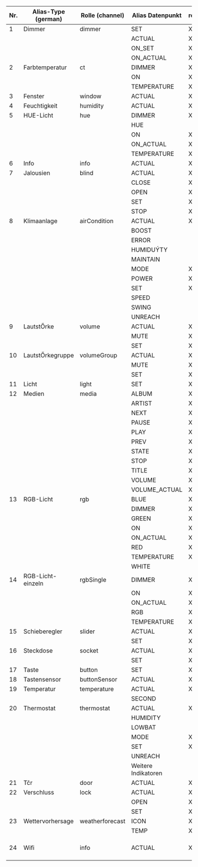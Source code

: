<table class="tg">
<thead>
  <tr>
    <th class="tg-0pky">Nr.</th>
    <th class="tg-0pky">Alias-Type (german)</th>
    <th class="tg-0pky">Rolle (channel)</th>
    <th class="tg-0pky">Alias Datenpunkt</th>
    <th class="tg-0pky">required</th>
    <th class="tg-0pky">Datentyp</th>
    <th class="tg-0pky">Rolle (state)</th>
    <th class="tg-0pky">Datenpunkt (typisch)</th>
  </tr>
</thead>
<tbody>
  <tr>
    <td class="tg-0pky">1</td>
    <td class="tg-0pky">Dimmer</td>
    <td class="tg-0pky">dimmer</td>
    <td class="tg-0pky">SET</td>
    <td class="tg-c3ow">X</td>
    <td class="tg-0pky">number</td>
    <td class="tg-0pky">level.dimmer</td>
    <td class="tg-0pky">Level/Brightness</td>
  </tr>
  <tr>
    <td class="tg-0pky"></td>
    <td class="tg-0pky"></td>
    <td class="tg-0pky"></td>
    <td class="tg-0pky">ACTUAL</td>
    <td class="tg-c3ow">X</td>
    <td class="tg-0pky">number</td>
    <td class="tg-0pky">value.dimmer</td>
    <td class="tg-0pky">Level/Brightness</td>
  </tr>
  <tr>
    <td class="tg-0pky"></td>
    <td class="tg-0pky"></td>
    <td class="tg-0pky"></td>
    <td class="tg-0pky">ON_SET</td>
    <td class="tg-c3ow">X</td>
    <td class="tg-0pky">boolean</td>
    <td class="tg-0pky">switch.light</td>
    <td class="tg-0pky">On/Switch/Power (Tasmota)</td>
  </tr>
  <tr>
    <td class="tg-0pky"></td>
    <td class="tg-0pky"></td>
    <td class="tg-0pky"></td>
    <td class="tg-0pky">ON_ACTUAL</td>
    <td class="tg-c3ow">X</td>
    <td class="tg-0pky">boolean</td>
    <td class="tg-0pky">switch.light</td>
    <td class="tg-0pky">On/Switch/Power (Tasmota)</td>
  </tr>
  <tr>
    <td class="tg-0pky">2</td>
    <td class="tg-0pky">Farbtemperatur</td>
    <td class="tg-0pky">ct</td>
    <td class="tg-0pky">DIMMER</td>
    <td class="tg-c3ow">X</td>
    <td class="tg-0pky">number</td>
    <td class="tg-0pky">level.dimmer</td>
    <td class="tg-0pky">Level/Brightness</td>
  </tr>
  <tr>
    <td class="tg-0pky"></td>
    <td class="tg-0pky"></td>
    <td class="tg-0pky"></td>
    <td class="tg-0pky">ON</td>
    <td class="tg-c3ow">X</td>
    <td class="tg-0pky">boolean</td>
    <td class="tg-0pky"></td>
    <td class="tg-0pky">On/Switch/Power (Tasmota)</td>
  </tr>
  <tr>
    <td class="tg-0pky"></td>
    <td class="tg-0pky"></td>
    <td class="tg-0pky"></td>
    <td class="tg-0pky">TEMPERATURE</td>
    <td class="tg-c3ow">X</td>
    <td class="tg-0pky">number</td>
    <td class="tg-0pky">level.color.temperature</td>
    <td class="tg-0pky">Level/Color</td>
  </tr>
  <tr>
    <td class="tg-0pky">3</td>
    <td class="tg-0pky">Fenster</td>
    <td class="tg-0pky">window</td>
    <td class="tg-0pky">ACTUAL</td>
    <td class="tg-c3ow">X</td>
    <td class="tg-0pky">boolean</td>
    <td class="tg-0pky">sensor.window</td>
    <td class="tg-0pky">Open</td>
  </tr>
  <tr>
    <td class="tg-0pky">4</td>
    <td class="tg-0pky">Feuchtigkeit</td>
    <td class="tg-0pky">humidity</td>
    <td class="tg-0pky">ACTUAL</td>
    <td class="tg-c3ow">X</td>
    <td class="tg-0pky">number</td>
    <td class="tg-0pky">value.humidity</td>
    <td class="tg-0pky">Humidity</td>
  </tr>
  <tr>
    <td class="tg-0pky">5</td>
    <td class="tg-0pky">HUE-Licht</td>
    <td class="tg-0pky">hue</td>
    <td class="tg-0pky">DIMMER</td>
    <td class="tg-c3ow">X</td>
    <td class="tg-0pky">number</td>
    <td class="tg-0pky">level.dimmer</td>
    <td class="tg-0pky">Level/Brightness</td>
  </tr>
  <tr>
    <td class="tg-0pky"></td>
    <td class="tg-0pky"></td>
    <td class="tg-0pky"></td>
    <td class="tg-0pky">HUE</td>
    <td class="tg-c3ow"></td>
    <td class="tg-0pky">number</td>
    <td class="tg-0pky">level.color.hue</td>
    <td class="tg-0pky">Hue</td>
  </tr>
  <tr>
    <td class="tg-0pky"></td>
    <td class="tg-0pky"></td>
    <td class="tg-0pky"></td>
    <td class="tg-0pky">ON</td>
    <td class="tg-c3ow">X</td>
    <td class="tg-0pky">boolean</td>
    <td class="tg-0pky">switch.light</td>
    <td class="tg-0pky">On/Switch/Power (Tasmota)</td>
  </tr>
  <tr>
    <td class="tg-0pky"></td>
    <td class="tg-0pky"></td>
    <td class="tg-0pky"></td>
    <td class="tg-0pky">ON_ACTUAL</td>
    <td class="tg-c3ow">X</td>
    <td class="tg-0pky">boolean</td>
    <td class="tg-0pky">state.light</td>
    <td class="tg-0pky">On/Switch/Power (Tasmota)</td>
  </tr>
  <tr>
    <td class="tg-0pky"></td>
    <td class="tg-0pky"></td>
    <td class="tg-0pky"></td>
    <td class="tg-0pky">TEMPERATURE</td>
    <td class="tg-c3ow">X</td>
    <td class="tg-0pky">number</td>
    <td class="tg-0pky">level.color.temperature</td>
    <td class="tg-0pky">Level/Color</td>
  </tr>
  <tr>
    <td class="tg-0pky">6</td>
    <td class="tg-0pky">Info</td>
    <td class="tg-0pky">info</td>
    <td class="tg-0pky">ACTUAL</td>
    <td class="tg-c3ow">X</td>
    <td class="tg-0pky">string</td>
    <td class="tg-0pky">state</td>
    <td class="tg-0pky">Alle Werte</td>
  </tr>
  <tr>
    <td class="tg-0pky">7</td>
    <td class="tg-0pky">Jalousien</td>
    <td class="tg-0pky">blind</td>
    <td class="tg-0pky">ACTUAL</td>
    <td class="tg-c3ow">X</td>
    <td class="tg-0pky">number</td>
    <td class="tg-0pky">value.blind</td>
    <td class="tg-0pky"></td>
  </tr>
  <tr>
    <td class="tg-0pky"></td>
    <td class="tg-0pky"></td>
    <td class="tg-0pky"></td>
    <td class="tg-0pky">CLOSE</td>
    <td class="tg-c3ow">X</td>
    <td class="tg-0pky">boolean</td>
    <td class="tg-0pky">button.close.blind</td>
    <td class="tg-0pky"></td>
  </tr>
  <tr>
    <td class="tg-0pky"></td>
    <td class="tg-0pky"></td>
    <td class="tg-0pky"></td>
    <td class="tg-0pky">OPEN</td>
    <td class="tg-c3ow">X</td>
    <td class="tg-0pky">boolean</td>
    <td class="tg-0pky">button.open.blind</td>
    <td class="tg-0pky"></td>
  </tr>
  <tr>
    <td class="tg-0pky"></td>
    <td class="tg-0pky"></td>
    <td class="tg-0pky"></td>
    <td class="tg-0pky">SET</td>
    <td class="tg-c3ow">X</td>
    <td class="tg-0pky">number</td>
    <td class="tg-0pky">level.blind</td>
    <td class="tg-0pky"></td>
  </tr>
  <tr>
    <td class="tg-0pky"></td>
    <td class="tg-0pky"></td>
    <td class="tg-0pky"></td>
    <td class="tg-0pky">STOP</td>
    <td class="tg-c3ow">X</td>
    <td class="tg-0pky">boolean</td>
    <td class="tg-0pky">button.stop.blind</td>
    <td class="tg-0pky"></td>
  </tr>
  <tr>
    <td class="tg-0pky">8</td>
    <td class="tg-0pky">Klimaanlage</td>
    <td class="tg-0pky">airCondition</td>
    <td class="tg-0pky">ACTUAL</td>
    <td class="tg-c3ow">X</td>
    <td class="tg-0pky">number</td>
    <td class="tg-0pky">value.temperature</td>
    <td class="tg-0pky"></td>
  </tr>
  <tr>
    <td class="tg-0pky"></td>
    <td class="tg-0pky"></td>
    <td class="tg-0pky"></td>
    <td class="tg-0pky">BOOST</td>
    <td class="tg-c3ow"></td>
    <td class="tg-0pky">boolean</td>
    <td class="tg-0pky">switch.boost</td>
    <td class="tg-0pky"></td>
  </tr>
  <tr>
    <td class="tg-0pky"></td>
    <td class="tg-0pky"></td>
    <td class="tg-0pky"></td>
    <td class="tg-0pky">ERROR</td>
    <td class="tg-c3ow"></td>
    <td class="tg-0pky">boolean</td>
    <td class="tg-0pky">indicator.error</td>
    <td class="tg-0pky"></td>
  </tr>
  <tr>
    <td class="tg-0pky"></td>
    <td class="tg-0pky"></td>
    <td class="tg-0pky"></td>
    <td class="tg-0pky">HUMIDUÝTY</td>
    <td class="tg-c3ow"></td>
    <td class="tg-0pky">number</td>
    <td class="tg-0pky">value.humidity</td>
    <td class="tg-0pky"></td>
  </tr>
  <tr>
    <td class="tg-0pky"></td>
    <td class="tg-0pky"></td>
    <td class="tg-0pky"></td>
    <td class="tg-0pky">MAINTAIN</td>
    <td class="tg-c3ow"></td>
    <td class="tg-0pky">boolean</td>
    <td class="tg-0pky">indicator.maintainance</td>
    <td class="tg-0pky"></td>
  </tr>
  <tr>
    <td class="tg-0pky"></td>
    <td class="tg-0pky"></td>
    <td class="tg-0pky"></td>
    <td class="tg-0pky">MODE</td>
    <td class="tg-c3ow">X</td>
    <td class="tg-0pky">number</td>
    <td class="tg-0pky">level.mode.aircondition</td>
    <td class="tg-0pky"></td>
  </tr>
  <tr>
    <td class="tg-0pky"></td>
    <td class="tg-0pky"></td>
    <td class="tg-0pky"></td>
    <td class="tg-0pky">POWER</td>
    <td class="tg-c3ow">X</td>
    <td class="tg-0pky">boolean</td>
    <td class="tg-0pky">state</td>
    <td class="tg-0pky"></td>
  </tr>
  <tr>
    <td class="tg-0pky"></td>
    <td class="tg-0pky"></td>
    <td class="tg-0pky"></td>
    <td class="tg-0pky">SET</td>
    <td class="tg-c3ow">X</td>
    <td class="tg-0pky">number</td>
    <td class="tg-0pky">level.temperatur</td>
    <td class="tg-0pky"></td>
  </tr>
  <tr>
    <td class="tg-0pky"></td>
    <td class="tg-0pky"></td>
    <td class="tg-0pky"></td>
    <td class="tg-0pky">SPEED</td>
    <td class="tg-c3ow"></td>
    <td class="tg-0pky">number</td>
    <td class="tg-0pky">level.mode.fan</td>
    <td class="tg-0pky"></td>
  </tr>
  <tr>
    <td class="tg-0pky"></td>
    <td class="tg-0pky"></td>
    <td class="tg-0pky"></td>
    <td class="tg-0pky">SWING</td>
    <td class="tg-c3ow"></td>
    <td class="tg-0pky">boolean</td>
    <td class="tg-0pky">sitch.mode.swing</td>
    <td class="tg-0pky"></td>
  </tr>
  <tr>
    <td class="tg-0pky"></td>
    <td class="tg-0pky"></td>
    <td class="tg-0pky"></td>
    <td class="tg-0pky">UNREACH</td>
    <td class="tg-c3ow"></td>
    <td class="tg-0pky">boolean</td>
    <td class="tg-0pky">indicator.maintainance</td>
    <td class="tg-0pky"></td>
  </tr>
  <tr>
    <td class="tg-0pky">9</td>
    <td class="tg-0pky">LautstŐrke</td>
    <td class="tg-0pky">volume</td>
    <td class="tg-0pky">ACTUAL</td>
    <td class="tg-c3ow">X</td>
    <td class="tg-0pky">number</td>
    <td class="tg-0pky">value.volume</td>
    <td class="tg-0pky">alexa2.0╔.Player.volume</td>
  </tr>
  <tr>
    <td class="tg-0pky"></td>
    <td class="tg-0pky"></td>
    <td class="tg-0pky"></td>
    <td class="tg-0pky">MUTE</td>
    <td class="tg-c3ow">X</td>
    <td class="tg-0pky">boolean</td>
    <td class="tg-0pky">media.mute</td>
    <td class="tg-0pky">alexa2.0╔.Player.muted</td>
  </tr>
  <tr>
    <td class="tg-0pky"></td>
    <td class="tg-0pky"></td>
    <td class="tg-0pky"></td>
    <td class="tg-0pky">SET</td>
    <td class="tg-c3ow">X</td>
    <td class="tg-0pky">number</td>
    <td class="tg-0pky">level.volume</td>
    <td class="tg-0pky">alexa2.0╔.Player.volume</td>
  </tr>
  <tr>
    <td class="tg-0pky">10</td>
    <td class="tg-0pky">LautstŐrkegruppe</td>
    <td class="tg-0pky">volumeGroup</td>
    <td class="tg-0pky">ACTUAL</td>
    <td class="tg-c3ow">X</td>
    <td class="tg-0pky">number</td>
    <td class="tg-0pky">value.volume</td>
    <td class="tg-0pky"></td>
  </tr>
  <tr>
    <td class="tg-0pky"></td>
    <td class="tg-0pky"></td>
    <td class="tg-0pky"></td>
    <td class="tg-0pky">MUTE</td>
    <td class="tg-c3ow">X</td>
    <td class="tg-0pky">boolean</td>
    <td class="tg-0pky">media.mute</td>
    <td class="tg-0pky"></td>
  </tr>
  <tr>
    <td class="tg-0pky"></td>
    <td class="tg-0pky"></td>
    <td class="tg-0pky"></td>
    <td class="tg-0pky">SET</td>
    <td class="tg-c3ow">X</td>
    <td class="tg-0pky">number</td>
    <td class="tg-0pky">level.volume</td>
    <td class="tg-0pky"></td>
  </tr>
  <tr>
    <td class="tg-0pky">11</td>
    <td class="tg-0pky">Licht</td>
    <td class="tg-0pky">light</td>
    <td class="tg-0pky">SET</td>
    <td class="tg-c3ow">X</td>
    <td class="tg-0pky">boolean</td>
    <td class="tg-0pky">switch.light</td>
    <td class="tg-0pky">On/Switch/Power (Tasmota)</td>
  </tr>
  <tr>
    <td class="tg-0pky">12</td>
    <td class="tg-0pky">Medien</td>
    <td class="tg-0pky">media</td>
    <td class="tg-0pky">ALBUM</td>
    <td class="tg-c3ow">X</td>
    <td class="tg-0pky">string</td>
    <td class="tg-0pky">media.album</td>
    <td class="tg-0pky">alexa2.0╔.Player.currentAlbum</td>
  </tr>
  <tr>
    <td class="tg-0pky"></td>
    <td class="tg-0pky"></td>
    <td class="tg-0pky"></td>
    <td class="tg-0pky">ARTIST</td>
    <td class="tg-c3ow">X</td>
    <td class="tg-0pky">string</td>
    <td class="tg-0pky">media.artist</td>
    <td class="tg-0pky">alexa2.0╔.Player.currentArtist</td>
  </tr>
  <tr>
    <td class="tg-0pky"></td>
    <td class="tg-0pky"></td>
    <td class="tg-0pky"></td>
    <td class="tg-0pky">NEXT</td>
    <td class="tg-c3ow">X</td>
    <td class="tg-0pky">boolean</td>
    <td class="tg-0pky">button.next</td>
    <td class="tg-0pky">alexa2.0╔.Player.controlNext</td>
  </tr>
  <tr>
    <td class="tg-0pky"></td>
    <td class="tg-0pky"></td>
    <td class="tg-0pky"></td>
    <td class="tg-0pky">PAUSE</td>
    <td class="tg-c3ow">X</td>
    <td class="tg-0pky">boolean</td>
    <td class="tg-0pky">button.pause</td>
    <td class="tg-0pky">alexa2.0╔.Player.controlPause</td>
  </tr>
  <tr>
    <td class="tg-0pky"></td>
    <td class="tg-0pky"></td>
    <td class="tg-0pky"></td>
    <td class="tg-0pky">PLAY</td>
    <td class="tg-c3ow">X</td>
    <td class="tg-0pky">boolean</td>
    <td class="tg-0pky">button.play</td>
    <td class="tg-0pky">alexa2.0╔.Player.controlPlay</td>
  </tr>
  <tr>
    <td class="tg-0pky"></td>
    <td class="tg-0pky"></td>
    <td class="tg-0pky"></td>
    <td class="tg-0pky">PREV</td>
    <td class="tg-c3ow">X</td>
    <td class="tg-0pky">boolean</td>
    <td class="tg-0pky">button.prev</td>
    <td class="tg-0pky">alexa2.0╔.Player.controlPrevious</td>
  </tr>
  <tr>
    <td class="tg-0pky"></td>
    <td class="tg-0pky"></td>
    <td class="tg-0pky"></td>
    <td class="tg-0pky">STATE</td>
    <td class="tg-c3ow">X</td>
    <td class="tg-0pky">boolean</td>
    <td class="tg-0pky">media.state</td>
    <td class="tg-0pky">alexa2.0╔.Player.currentState</td>
  </tr>
  <tr>
    <td class="tg-0pky"></td>
    <td class="tg-0pky"></td>
    <td class="tg-0pky"></td>
    <td class="tg-0pky">STOP</td>
    <td class="tg-c3ow">X</td>
    <td class="tg-0pky">boolean</td>
    <td class="tg-0pky">button.stop</td>
    <td class="tg-0pky">alexa2.0╔.Commands.deviceStop</td>
  </tr>
  <tr>
    <td class="tg-0pky"></td>
    <td class="tg-0pky"></td>
    <td class="tg-0pky"></td>
    <td class="tg-0pky">TITLE</td>
    <td class="tg-c3ow">X</td>
    <td class="tg-0pky">string</td>
    <td class="tg-0pky">media.title</td>
    <td class="tg-0pky">alexa2.0╔.Player.currentTitle</td>
  </tr>
  <tr>
    <td class="tg-0pky"></td>
    <td class="tg-0pky"></td>
    <td class="tg-0pky"></td>
    <td class="tg-0pky">VOLUME</td>
    <td class="tg-c3ow">X</td>
    <td class="tg-0pky">number</td>
    <td class="tg-0pky">level.volume</td>
    <td class="tg-0pky">alexa2.0╔.Player.volume</td>
  </tr>
  <tr>
    <td class="tg-0pky"></td>
    <td class="tg-0pky"></td>
    <td class="tg-0pky"></td>
    <td class="tg-0pky">VOLUME_ACTUAL</td>
    <td class="tg-c3ow">X</td>
    <td class="tg-0pky">number</td>
    <td class="tg-0pky">value.volume</td>
    <td class="tg-0pky">alexa2.0╔.Player.volume</td>
  </tr>
  <tr>
    <td class="tg-0pky">13</td>
    <td class="tg-0pky">RGB-Licht</td>
    <td class="tg-0pky">rgb</td>
    <td class="tg-0pky">BLUE</td>
    <td class="tg-c3ow">X</td>
    <td class="tg-0pky">number</td>
    <td class="tg-0pky">level.color.blue</td>
    <td class="tg-0pky"></td>
  </tr>
  <tr>
    <td class="tg-0pky"></td>
    <td class="tg-0pky"></td>
    <td class="tg-0pky"></td>
    <td class="tg-0pky">DIMMER</td>
    <td class="tg-c3ow">X</td>
    <td class="tg-0pky">number</td>
    <td class="tg-0pky">level.dimmer</td>
    <td class="tg-0pky"></td>
  </tr>
  <tr>
    <td class="tg-0pky"></td>
    <td class="tg-0pky"></td>
    <td class="tg-0pky"></td>
    <td class="tg-0pky">GREEN</td>
    <td class="tg-c3ow">X</td>
    <td class="tg-0pky">number</td>
    <td class="tg-0pky">level.color.green</td>
    <td class="tg-0pky"></td>
  </tr>
  <tr>
    <td class="tg-0pky"></td>
    <td class="tg-0pky"></td>
    <td class="tg-0pky"></td>
    <td class="tg-0pky">ON</td>
    <td class="tg-c3ow">X</td>
    <td class="tg-0pky">boolean</td>
    <td class="tg-0pky">switch.light</td>
    <td class="tg-0pky"></td>
  </tr>
  <tr>
    <td class="tg-0pky"></td>
    <td class="tg-0pky"></td>
    <td class="tg-0pky"></td>
    <td class="tg-0pky">ON_ACTUAL</td>
    <td class="tg-c3ow">X</td>
    <td class="tg-0pky">boolean</td>
    <td class="tg-0pky">state.light</td>
    <td class="tg-0pky"></td>
  </tr>
  <tr>
    <td class="tg-0pky"></td>
    <td class="tg-0pky"></td>
    <td class="tg-0pky"></td>
    <td class="tg-0pky">RED</td>
    <td class="tg-c3ow">X</td>
    <td class="tg-0pky">number</td>
    <td class="tg-0pky">level.color.red</td>
    <td class="tg-0pky"></td>
  </tr>
  <tr>
    <td class="tg-0pky"></td>
    <td class="tg-0pky"></td>
    <td class="tg-0pky"></td>
    <td class="tg-0pky">TEMPERATURE</td>
    <td class="tg-c3ow">X</td>
    <td class="tg-0pky">number</td>
    <td class="tg-0pky">level.color.temperature</td>
    <td class="tg-0pky"></td>
  </tr>
  <tr>
    <td class="tg-0pky"></td>
    <td class="tg-0pky"></td>
    <td class="tg-0pky"></td>
    <td class="tg-0pky">WHITE</td>
    <td class="tg-c3ow"></td>
    <td class="tg-0pky">number</td>
    <td class="tg-0pky">level.color.white</td>
    <td class="tg-0pky"></td>
  </tr>
  <tr>
    <td class="tg-0pky">14</td>
    <td class="tg-0pky">RGB-Licht-einzeln</td>
    <td class="tg-0pky">rgbSingle</td>
    <td class="tg-0pky">DIMMER</td>
    <td class="tg-c3ow">X</td>
    <td class="tg-0pky">number</td>
    <td class="tg-0pky">level.dimmer</td>
    <td class="tg-0pky"></td>
  </tr>
  <tr>
    <td class="tg-0pky"></td>
    <td class="tg-0pky"></td>
    <td class="tg-0pky"></td>
    <td class="tg-0pky">ON</td>
    <td class="tg-c3ow">X</td>
    <td class="tg-0pky">boolean</td>
    <td class="tg-0pky">switch.light</td>
    <td class="tg-0pky"></td>
  </tr>
  <tr>
    <td class="tg-0pky"></td>
    <td class="tg-0pky"></td>
    <td class="tg-0pky"></td>
    <td class="tg-0pky">ON_ACTUAL</td>
    <td class="tg-c3ow">X</td>
    <td class="tg-0pky">boolean</td>
    <td class="tg-0pky">state.light</td>
    <td class="tg-0pky"></td>
  </tr>
  <tr>
    <td class="tg-0pky"></td>
    <td class="tg-0pky"></td>
    <td class="tg-0pky"></td>
    <td class="tg-0pky">RGB</td>
    <td class="tg-c3ow">X</td>
    <td class="tg-0pky">string</td>
    <td class="tg-0pky">level.color.rgb</td>
    <td class="tg-0pky">HEX Color like #da43ff</td>
  </tr>
  <tr>
    <td class="tg-0pky"></td>
    <td class="tg-0pky"></td>
    <td class="tg-0pky"></td>
    <td class="tg-0pky">TEMPERATURE</td>
    <td class="tg-c3ow">X</td>
    <td class="tg-0pky">number</td>
    <td class="tg-0pky">level.color.temperature</td>
    <td class="tg-0pky"></td>
  </tr>
  <tr>
    <td class="tg-0pky">15</td>
    <td class="tg-0pky">Schieberegler</td>
    <td class="tg-0pky">slider</td>
    <td class="tg-0pky">ACTUAL</td>
    <td class="tg-c3ow">X</td>
    <td class="tg-0pky">number</td>
    <td class="tg-0pky">value</td>
    <td class="tg-0pky"></td>
  </tr>
  <tr>
    <td class="tg-0pky"></td>
    <td class="tg-0pky"></td>
    <td class="tg-0pky"></td>
    <td class="tg-0pky">SET</td>
    <td class="tg-c3ow">X</td>
    <td class="tg-0pky">number</td>
    <td class="tg-0pky">level</td>
    <td class="tg-0pky"></td>
  </tr>
  <tr>
    <td class="tg-0pky">16</td>
    <td class="tg-0pky">Steckdose</td>
    <td class="tg-0pky">socket</td>
    <td class="tg-0pky">ACTUAL</td>
    <td class="tg-c3ow">X</td>
    <td class="tg-0pky">boolean</td>
    <td class="tg-0pky">switch</td>
    <td class="tg-0pky"></td>
  </tr>
  <tr>
    <td class="tg-0pky"></td>
    <td class="tg-0pky"></td>
    <td class="tg-0pky"></td>
    <td class="tg-0pky">SET</td>
    <td class="tg-c3ow">X</td>
    <td class="tg-0pky">boolean</td>
    <td class="tg-0pky">switch</td>
    <td class="tg-0pky"></td>
  </tr>
  <tr>
    <td class="tg-0pky">17</td>
    <td class="tg-0pky">Taste</td>
    <td class="tg-0pky">button</td>
    <td class="tg-0pky">SET</td>
    <td class="tg-c3ow">X</td>
    <td class="tg-0pky">boolean</td>
    <td class="tg-0pky">button</td>
    <td class="tg-0pky"></td>
  </tr>
  <tr>
    <td class="tg-0pky">18</td>
    <td class="tg-0pky">Tastensensor</td>
    <td class="tg-0pky">buttonSensor</td>
    <td class="tg-0pky">ACTUAL</td>
    <td class="tg-c3ow">X</td>
    <td class="tg-0pky">boolean</td>
    <td class="tg-0pky">state</td>
    <td class="tg-0pky"></td>
  </tr>
  <tr>
    <td class="tg-0pky">19</td>
    <td class="tg-0pky">Temperatur</td>
    <td class="tg-0pky">temperature</td>
    <td class="tg-0pky">ACTUAL</td>
    <td class="tg-c3ow">X</td>
    <td class="tg-0pky">number</td>
    <td class="tg-0pky">value.temperature</td>
    <td class="tg-0pky"></td>
  </tr>
  <tr>
    <td class="tg-0pky"></td>
    <td class="tg-0pky"></td>
    <td class="tg-0pky"></td>
    <td class="tg-0pky">SECOND</td>
    <td class="tg-c3ow"></td>
    <td class="tg-0pky">number</td>
    <td class="tg-0pky">value.humidity</td>
    <td class="tg-0pky"></td>
  </tr>
  <tr>
    <td class="tg-0pky">20</td>
    <td class="tg-0pky">Thermostat</td>
    <td class="tg-0pky">thermostat</td>
    <td class="tg-0pky">ACTUAL</td>
    <td class="tg-c3ow">X</td>
    <td class="tg-0pky">number</td>
    <td class="tg-0pky">value.temperature</td>
    <td class="tg-0pky"></td>
  </tr>
  <tr>
    <td class="tg-0pky"></td>
    <td class="tg-0pky"></td>
    <td class="tg-0pky"></td>
    <td class="tg-0pky">HUMIDITY</td>
    <td class="tg-c3ow"></td>
    <td class="tg-0pky">number</td>
    <td class="tg-0pky">value.humidity</td>
    <td class="tg-0pky"></td>
  </tr>
  <tr>
    <td class="tg-0pky"></td>
    <td class="tg-0pky"></td>
    <td class="tg-0pky"></td>
    <td class="tg-0pky">LOWBAT</td>
    <td class="tg-c3ow"></td>
    <td class="tg-0pky">boolean</td>
    <td class="tg-0pky">indicator.maintainance</td>
    <td class="tg-0pky"></td>
  </tr>
  <tr>
    <td class="tg-0pky"></td>
    <td class="tg-0pky"></td>
    <td class="tg-0pky"></td>
    <td class="tg-0pky">MODE</td>
    <td class="tg-c3ow">X</td>
    <td class="tg-0pky">number</td>
    <td class="tg-0pky">level.mode.thermostat</td>
    <td class="tg-0pky"></td>
  </tr>
  <tr>
    <td class="tg-0pky"></td>
    <td class="tg-0pky"></td>
    <td class="tg-0pky"></td>
    <td class="tg-0pky">SET</td>
    <td class="tg-c3ow">X</td>
    <td class="tg-0pky">number</td>
    <td class="tg-0pky">level.temperature</td>
    <td class="tg-0pky"></td>
  </tr>
  <tr>
    <td class="tg-0pky"></td>
    <td class="tg-0pky"></td>
    <td class="tg-0pky"></td>
    <td class="tg-0pky">UNREACH</td>
    <td class="tg-c3ow"></td>
    <td class="tg-0pky">boolean</td>
    <td class="tg-0pky">indicator.maintainance</td>
    <td class="tg-0pky"></td>
  </tr>
  <tr>
    <td class="tg-0pky"></td>
    <td class="tg-0pky"></td>
    <td class="tg-0pky"></td>
    <td class="tg-0pky">Weitere Indikatoren</td>
    <td class="tg-c3ow"></td>
    <td class="tg-0pky">boolean</td>
    <td class="tg-0pky"></td>
    <td class="tg-0pky"></td>
  </tr>
  <tr>
    <td class="tg-0pky">21</td>
    <td class="tg-0pky">Tčr</td>
    <td class="tg-0pky">door</td>
    <td class="tg-0pky">ACTUAL</td>
    <td class="tg-c3ow">X</td>
    <td class="tg-0pky">boolean</td>
    <td class="tg-0pky">sensor.door</td>
    <td class="tg-0pky">Open</td>
  </tr>
  <tr>
    <td class="tg-0pky">22</td>
    <td class="tg-0pky">Verschluss</td>
    <td class="tg-0pky">lock</td>
    <td class="tg-0pky">ACTUAL</td>
    <td class="tg-c3ow">X</td>
    <td class="tg-0pky">boolean</td>
    <td class="tg-0pky">state</td>
    <td class="tg-0pky"></td>
  </tr>
  <tr>
    <td class="tg-0pky"></td>
    <td class="tg-0pky"></td>
    <td class="tg-0pky"></td>
    <td class="tg-0pky">OPEN</td>
    <td class="tg-c3ow">X</td>
    <td class="tg-0pky">boolean</td>
    <td class="tg-0pky">button</td>
    <td class="tg-0pky"></td>
  </tr>
  <tr>
    <td class="tg-0pky"></td>
    <td class="tg-0pky"></td>
    <td class="tg-0pky"></td>
    <td class="tg-0pky">SET</td>
    <td class="tg-c3ow">X</td>
    <td class="tg-0pky">boolean</td>
    <td class="tg-0pky">switch.lock</td>
    <td class="tg-0pky"></td>
  </tr>
  <tr>
    <td class="tg-0pky">23</td>
    <td class="tg-0pky">Wettervorhersage</td>
    <td class="tg-0pky">weatherforecast</td>
    <td class="tg-0pky">ICON</td>
    <td class="tg-c3ow">X</td>
    <td class="tg-0pky">number</td>
    <td class="tg-0pky">weather.icon.forecast.0</td>
    <td class="tg-0pky">accuweather.0.Current.WeatherIcon</td>
  </tr>
  <tr>
    <td class="tg-0pky"></td>
    <td class="tg-0pky"></td>
    <td class="tg-0pky"></td>
    <td class="tg-0pky">TEMP</td>
    <td class="tg-c3ow">X</td>
    <td class="tg-0pky">number</td>
    <td class="tg-0pky">value.temperature.forecast.0</td>
    <td class="tg-0pky">accuweather.0.Current.Temperature</td>
  </tr>
  <tr>
    <td class="tg-0pky">24</td>
    <td class="tg-0pky">Wifi</td>
    <td class="tg-0pky">info</td>
    <td class="tg-0pky">ACTUAL</td>
    <td class="tg-c3ow">X</td>
    <td class="tg-0pky">string</td>
    <td class="tg-0pky">state</td>
    <td class="tg-0pky">Example 0_userdata.0.Datapoint: "WIFI:T:WPA;S:Test-SSID-Guest;P:guestaccess;H:;"</td>
  </tr>
</tbody>
</table>